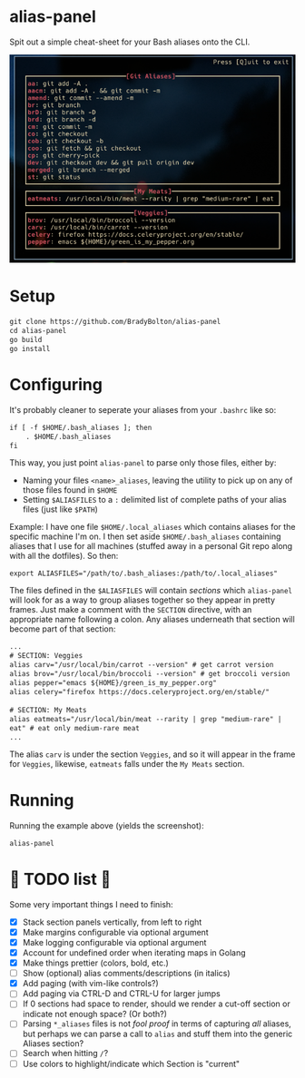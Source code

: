 # alias-panel
Spit out a simple cheat-sheet for your Bash aliases onto the CLI.

![Alias panel screenshot](./screencap.png)

# Setup

```console
git clone https://github.com/BradyBolton/alias-panel
cd alias-panel
go build
go install
```

# Configuring

It's probably cleaner to seperate your aliases from your `.bashrc` like so:
```console
if [ -f $HOME/.bash_aliases ]; then
    . $HOME/.bash_aliases
fi
```

This way, you just point `alias-panel` to parse only those files, either by:
* Naming your files `<name>_aliases`, leaving the utility to pick up on any of those files found in `$HOME`
* Setting `$ALIASFILES` to a `:` delimited list of complete paths of your alias files (just like `$PATH`)

Example: I have one file `$HOME/.local_aliases` which contains aliases for the specific machine I'm on. I then set aside `$HOME/.bash_aliases` containing aliases that I use for all machines (stuffed away in a personal Git repo along with all the dotfiles). So then:

```console
export ALIASFILES="/path/to/.bash_aliases:/path/to/.local_aliases"
```

The files defined in the `$ALIASFILES` will contain _sections_ which `alias-panel` will look for as a way to group aliases together so they appear in pretty frames. Just make a comment with the `SECTION` directive, with an appropriate name following a colon. Any aliases underneath that section will become part of that section:

```console
...
# SECTION: Veggies
alias carv="/usr/local/bin/carrot --version" # get carrot version
alias brov="/usr/local/bin/broccoli --version" # get broccoli version
alias pepper="emacs ${HOME}/green_is_my_pepper.org"
alias celery="firefox https://docs.celeryproject.org/en/stable/"

# SECTION: My Meats
alias eatmeats="/usr/local/bin/meat --rarity | grep "medium-rare" | eat" # eat only medium-rare meat
...
```

The alias `carv` is under the section `Veggies`, and so it will appear in the frame for `Veggies`, likewise, `eatmeats` falls under the `My Meats` section.

# Running

Running the example above (yields the screenshot):

```console
alias-panel
```

# :scroll: TODO list :scroll:

Some very important things I need to finish:

- [X] Stack section panels vertically, from left to right
- [X] Make margins configurable via optional argument
- [X] Make logging configurable via optional argument
- [X] Account for undefined order when iterating maps in Golang
- [X] Make things prettier (colors, bold, etc.)
- [ ] Show (optional) alias comments/descriptions (in italics)
- [X] Add paging (with vim-like controls?)
- [ ] Add paging via CTRL-D and CTRL-U for larger jumps
- [ ] If 0 sections had space to render, should we render a cut-off section or indicate not enough space? (Or both?)
- [ ] Parsing `*_aliases` files is not *fool proof* in terms of capturing *all* aliases, but perhaps we can parse a call to `alias` and stuff them into the generic Aliases section?
- [ ] Search when hitting `/`?
- [ ] Use colors to highlight/indicate which Section is "current"
